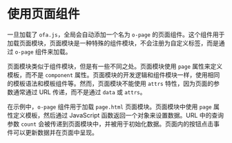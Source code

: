 <template is="exm-article">
<a href="../../publics/examples/use-page/demo.html" preview demo></a>
<a href="../../publics/examples/use-page/page.html" main demo></a>
</template>

# 使用页面组件

一旦加载了 `ofa.js`，全局会自动添加一个名为 `o-page` 的页面组件。这个组件用于加载页面模块，页面模块是一种特殊的组件模块，不会注册为自定义标签，而是通过 `o-page` 组件来加载。

页面模块类似于组件模块，但是有一些不同之处。页面模块使用 `page` 属性来定义模板，而不是 `component` 属性。页面模块的开发逻辑和组件模块一样，使用相同的模板语法和模板组件等。然而，页面模块不能使用 `attrs` 特性，因为页面的参数通常通过 URL 传递，而不是通过 `data` 或 `attrs`。

在示例中，`o-page` 组件用于加载 `page.html` 页面模块。页面模块中使用 `page` 属性定义模板，然后通过 JavaScript 函数返回一个对象来设置数据。URL 中的查询参数 `count` 会被传递到页面模块中，并被用于初始化数据。页面内的按钮点击事件可以更新数据并在页面中呈现。
